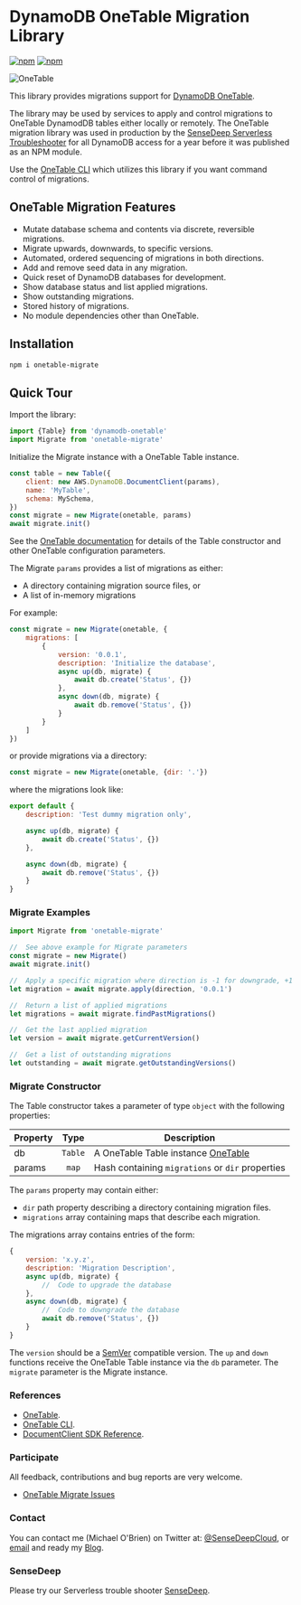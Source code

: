 # DynamoDB OneTable Migration Library

[![npm](https://img.shields.io/npm/v/onetable-migrate.svg)](https://www.npmjs.com/package/onetable-migrate)
[![npm](https://img.shields.io/npm/l/onetable-migrate.svg)](https://www.npmjs.com/package/onetable-migrate)

![OneTable](https://www.sensedeep.com/images/ring.png)

This library provides migrations support for [DynamoDB OneTable](https://www.npmjs.com/package/dynamodb-onetable).

The library may be used by services to apply and control migrations to OneTable DynamodDB tables either locally or remotely. The OneTable migration library was used in production by the [SenseDeep Serverless Troubleshooter](https://www.sensedeep.com/) for all DynamoDB access for a year before it was published as an NPM module.

Use the [OneTable CLI](https://github.com/sensedeep/onetable-cli) which utilizes this library if you want command control of migrations.

## OneTable Migration Features

* Mutate database schema and contents via discrete, reversible migrations.
* Migrate upwards, downwards, to specific versions.
* Automated, ordered sequencing of migrations in both directions.
* Add and remove seed data in any migration.
* Quick reset of DynamoDB databases for development.
* Show database status and list applied migrations.
* Show outstanding migrations.
* Stored history of migrations.
* No module dependencies other than OneTable.

## Installation

```sh
npm i onetable-migrate
```

## Quick Tour

Import the library:

```javascript
import {Table} from 'dynamodb-onetable'
import Migrate from 'onetable-migrate'
```

Initialize the Migrate instance with a OneTable Table instance.

```javascript
const table = new Table({
    client: new AWS.DynamoDB.DocumentClient(params),
    name: 'MyTable',
    schema: MySchema,
})
const migrate = new Migrate(onetable, params)
await migrate.init()
```

See the [OneTable documentation](https://github.com/sensedeep/dynamodb-onetable/README.md) for details of the Table constructor and other OneTable configuration parameters.

The Migrate `params` provides a list of migrations as either:

* A directory containing migration source files, or
* A list of in-memory migrations

For example:

```javascript
const migrate = new Migrate(onetable, {
    migrations: [
        {
            version: '0.0.1',
            description: 'Initialize the database',
            async up(db, migrate) {
                await db.create('Status', {})
            },
            async down(db, migrate) {
                await db.remove('Status', {})
            }
        }
    ]
})
```

or provide migrations via a directory:

```javascript
const migrate = new Migrate(onetable, {dir: '.'})
```

where the migrations look like:

```javascript
export default {
    description: 'Test dummy migration only',

    async up(db, migrate) {
        await db.create('Status', {})
    },

    async down(db, migrate) {
        await db.remove('Status', {})
    }
}
```

### Migrate Examples

```javascript
import Migrate from 'onetable-migrate'

//  See above example for Migrate parameters
const migrate = new Migrate()
await migrate.init()

//  Apply a specific migration where direction is -1 for downgrade, +1 for an upgrade and 0 for a reset
let migration = await migrate.apply(direction, '0.0.1')

//  Return a list of applied migrations
let migrations = await migrate.findPastMigrations()

//  Get the last applied migration
let version = await migrate.getCurrentVersion()

//  Get a list of outstanding migrations
let outstanding = await migrate.getOutstandingVersions()
```

### Migrate Constructor

The Table constructor takes a parameter of type `object` with the following properties:

| Property | Type | Description |
| -------- | :--: | ----------- |
| db | `Table` | A OneTable Table instance [OneTable](https://github.com/sensedeep/dynamodb-onetable) |
| params | `map` | Hash containing `migrations` or `dir` properties |

The `params` property may contain either:

* `dir` path property describing a directory containing migration files.
* `migrations` array containing maps that describe each migration.

The migrations array contains entries of the form:

```javascript
{
    version: 'x.y.z',
    description: 'Migration Description',
    async up(db, migrate) {
        //  Code to upgrade the database
    },
    async down(db, migrate) {
        //  Code to downgrade the database
        await db.remove('Status', {})
    }
}
```

The `version` should be a [SemVer](https://semver.org/) compatible version. The `up` and `down` functions receive the OneTable Table instance via the `db` parameter. The `migrate` parameter is the Migrate instance.


### References

- [OneTable](https://github.com/sensedeep/dynamodb-onetable).
- [OneTable CLI](https://github.com/sensedeep/onetable-cli).
- [DocumentClient SDK Reference](https://docs.aws.amazon.com/AWSJavaScriptSDK/latest/AWS/DynamoDB/DocumentClient.html).

### Participate

All feedback, contributions and bug reports are very welcome.

* [OneTable Migrate Issues](https://github.com/sensedeep/onetable-migrate/issues)

### Contact

You can contact me (Michael O'Brien) on Twitter at: [@SenseDeepCloud](https://twitter.com/SenseDeepCloud), or [email](mob-pub-18@sensedeep.com) and ready my [Blog](https://www.sensedeep.com/blog).

### SenseDeep

Please try our Serverless trouble shooter [SenseDeep](https://www.sensedeep.com/).

